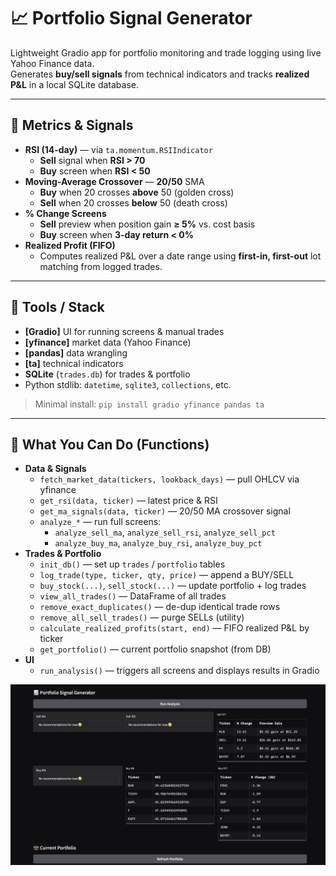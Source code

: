 # 📈 Portfolio Signal Generator

Lightweight Gradio app for portfolio monitoring and trade logging using live Yahoo Finance data.  
Generates **buy/sell signals** from technical indicators and tracks **realized P&L** in a local SQLite database.

---

## 🔢 Metrics & Signals

- **RSI (14-day)** — via `ta.momentum.RSIIndicator`
  - **Sell** signal when **RSI > 70**
  - **Buy** screen when **RSI < 50**
- **Moving-Average Crossover** — **20/50** SMA
  - **Buy** when 20 crosses **above** 50 (golden cross)
  - **Sell** when 20 crosses **below** 50 (death cross)
- **% Change Screens**
  - **Sell** preview when position gain **≥ 5%** vs. cost basis
  - **Buy** screen when **3-day return < 0%**
- **Realized Profit (FIFO)**  
  - Computes realized P&L over a date range using **first-in, first-out** lot matching from logged trades.

---

## 🧰 Tools / Stack

- **[Gradio]** UI for running screens & manual trades
- **[yfinance]** market data (Yahoo Finance)
- **[pandas]** data wrangling
- **[ta]** technical indicators
- **SQLite** (`trades.db`) for trades & portfolio
- Python stdlib: `datetime`, `sqlite3`, `collections`, etc.

> Minimal install: `pip install gradio yfinance pandas ta`

---

## 🧪 What You Can Do (Functions)

- **Data & Signals**
  - `fetch_market_data(tickers, lookback_days)` — pull OHLCV via yfinance
  - `get_rsi(data, ticker)` — latest price & RSI
  - `get_ma_signals(data, ticker)` — 20/50 MA crossover signal
  - `analyze_*` — run full screens:
    - `analyze_sell_ma`, `analyze_sell_rsi`, `analyze_sell_pct`
    - `analyze_buy_ma`, `analyze_buy_rsi`, `analyze_buy_pct`
- **Trades & Portfolio**
  - `init_db()` — set up `trades` / `portfolio` tables
  - `log_trade(type, ticker, qty, price)` — append a BUY/SELL
  - `buy_stock(...)`, `sell_stock(...)` — update portfolio + log trades
  - `view_all_trades()` — DataFrame of all trades
  - `remove_exact_duplicates()` — de-dup identical trade rows
  - `remove_all_sell_trades()` — purge SELLs (utility)
  - `calculate_realized_profits(start, end)` — FIFO realized P&L by ticker
  - `get_portfolio()` — current portfolio snapshot (from DB)
- **UI**
  - `run_analysis()` — triggers all screens and displays results in Gradio

![Demo View](dynamic_buy_sell.png)
